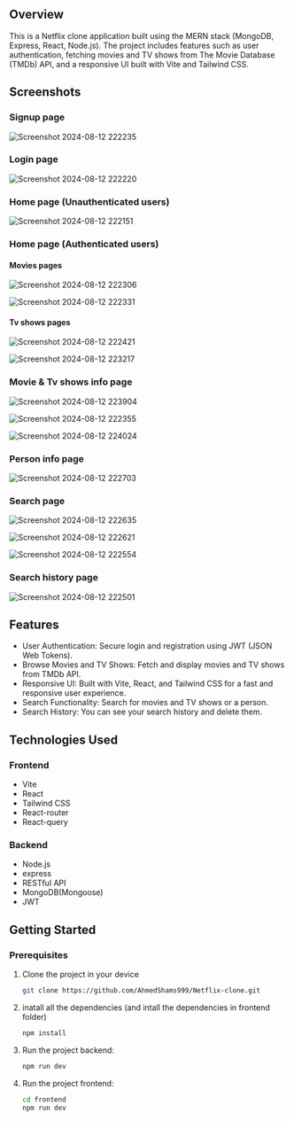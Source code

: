 ## Overview

This is a Netflix clone application built using the MERN stack (MongoDB, Express, React, Node.js). The project includes features such as user authentication, fetching movies and TV shows from The Movie Database (TMDb) API, and a responsive UI built with Vite and Tailwind CSS.

## Screenshots

### Signup page
![Screenshot 2024-08-12 222235](https://github.com/user-attachments/assets/ee111461-b4e6-4ff0-87d0-c14d14e50973)

### Login page
![Screenshot 2024-08-12 222220](https://github.com/user-attachments/assets/e20bf12c-6243-45b9-ad30-394e55ca2119)

### Home page (Unauthenticated users)
![Screenshot 2024-08-12 222151](https://github.com/user-attachments/assets/5655f1df-0232-4c72-83ac-6c13277ceb71)

### Home page (Authenticated users)
#### Movies pages
![Screenshot 2024-08-12 222306](https://github.com/user-attachments/assets/12eb63a6-0f6c-4210-92c5-d2f96d458b37)

![Screenshot 2024-08-12 222331](https://github.com/user-attachments/assets/dc2d1738-09f8-4cc8-9bf8-eb4ca59f6a43)

#### Tv shows pages
![Screenshot 2024-08-12 222421](https://github.com/user-attachments/assets/98017196-fecb-49aa-b66e-82ed23c212e9)

![Screenshot 2024-08-12 223217](https://github.com/user-attachments/assets/46afe5fb-31ef-464e-817f-d2adde6f11fc)

### Movie & Tv shows info page
![Screenshot 2024-08-12 223904](https://github.com/user-attachments/assets/30a2f6b8-e8a5-40cf-9eb8-5a386c364d88)

![Screenshot 2024-08-12 222355](https://github.com/user-attachments/assets/af99b19d-5f48-4a95-8ff4-234cbfddbd92)

![Screenshot 2024-08-12 224024](https://github.com/user-attachments/assets/441819e3-b90f-4b8a-8b83-0cd6211832db)

### Person info page
![Screenshot 2024-08-12 222703](https://github.com/user-attachments/assets/ed7acaa9-292f-40af-b3d0-e4f397ea7ed9)

### Search page
![Screenshot 2024-08-12 222635](https://github.com/user-attachments/assets/4a5eea08-136a-4fa7-a807-e72b41069e8f)

![Screenshot 2024-08-12 222621](https://github.com/user-attachments/assets/323d2a19-d551-4076-b148-95fd6603fb79)

![Screenshot 2024-08-12 222554](https://github.com/user-attachments/assets/24ef5a22-1ef7-4241-ba7d-d363065ad9f4)

### Search history page
![Screenshot 2024-08-12 222501](https://github.com/user-attachments/assets/6a00080e-1fc7-4e23-a90e-d020b8fd126d)

## Features

- User Authentication: Secure login and registration using JWT (JSON Web Tokens).
- Browse Movies and TV Shows: Fetch and display movies and TV shows from TMDb API.
- Responsive UI: Built with Vite, React, and Tailwind CSS for a fast and responsive user experience.
- Search Functionality: Search for movies and TV shows or a person.
- Search History: You can see your search history and delete them.

## Technologies Used

### Frontend
- Vite
- React
- Tailwind CSS
- React-router
- React-query

### Backend
- Node.js
- express
- RESTful API
- MongoDB(Mongoose)
- JWT

## Getting Started

### Prerequisites
1. Clone the project in your device
   ```bash
   git clone https://github.com/AhmedShams999/Netflix-clone.git
2. inatall all the dependencies (and intall the dependencies in frontend folder)
     ```bash
   npm install
3. Run the project backend:
   ```bash
   npm run dev
4. Run the project frontend:
   ```bash
   cd frontend
   npm run dev

